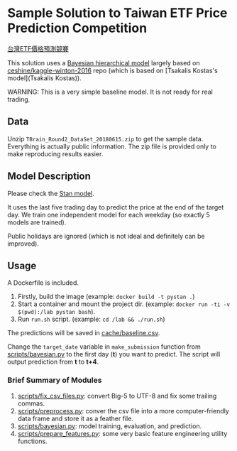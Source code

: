 # Sample Solution to Taiwan ETF Price Prediction Competition
[台灣ETF價格預測競賽](https://tbrain.trendmicro.com.tw/Competitions/Details/2)

This solution uses a [Bayesian hierarchical model](https://www.wikiwand.com/en/Bayesian_hierarchical_modeling) largely based on [ceshine/kaggle-winton-2016](https://github.com/ceshine/kaggle-winton-2016) repo (which is based on [Tsakalis Kostas's model](Tsakalis Kostas)).

WARNING: This is a very simple baseline model. It is not ready for real trading.

## Data

Unzip `TBrain_Round2_DataSet_20180615.zip` to get the sample data. Everything is actually public information. The zip file is provided only to make reproducing results easier.


## Model Description

Please check the [Stan model](scripts/bayesian_linear_model.stan).

It uses the last five trading day to predict the price at the end of the target day. We train one independent model for each weekday (so exactly 5 models are trained).

Public holidays are ignored (which is not ideal and definitely can be improved).

## Usage

A Dockerfile is included.

1. Firstly, build the image (example: `docker build -t pystan .`)
2. Start a container and mount the project dir. (example: `docker run -ti -v $(pwd):/lab pystan bash`).
3. Run `run.sh` script. (example: `cd /lab && ./run.sh`)

The predictions will be saved in [cache/baseline.csv](cache/baseline.csv).

Change the `target_date` variable in `make_submission` function from [scripts/bayesian.py](scripts/bayesian.py) to the first day (**t**) you want to predict. The script will output prediction from **t** to **t+4**.

### Brief Summary of Modules

1. [scripts/fix_csv_files.py](scripts/fix_csv_files.py): convert Big-5 to UTF-8 and fix some trailing commas.
2. [scripts/preprocess.py](scripts/preprocess.py): conver the csv file into a more computer-friendly data frame and store it as a feather file.
3. [scripts/bayesian.py](scripts/bayesian.py): model training, evaluation, and prediction.
4. [scripts/prepare_features.py](scripts/prepare_features.py): some very basic feature engineering utility functions.
